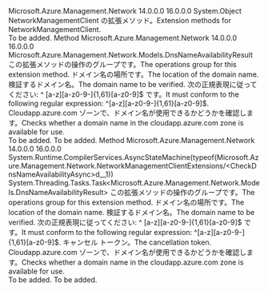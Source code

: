 <Type Name="NetworkManagementClientExtensions" FullName="Microsoft.Azure.Management.Network.NetworkManagementClientExtensions">
  <TypeSignature Language="C#" Value="public static class NetworkManagementClientExtensions" />
  <TypeSignature Language="ILAsm" Value=".class public auto ansi abstract sealed beforefieldinit NetworkManagementClientExtensions extends System.Object" />
  <TypeSignature Language="DocId" Value="T:Microsoft.Azure.Management.Network.NetworkManagementClientExtensions" />
  <TypeSignature Language="VB.NET" Value="Public Module NetworkManagementClientExtensions" />
  <TypeSignature Language="F#" Value="type NetworkManagementClientExtensions = class" />
  <AssemblyInfo>
    <AssemblyName>Microsoft.Azure.Management.Network</AssemblyName>
    <AssemblyVersion>14.0.0.0</AssemblyVersion>
    <AssemblyVersion>16.0.0.0</AssemblyVersion>
  </AssemblyInfo>
  <Base>
    <BaseTypeName>System.Object</BaseTypeName>
  </Base>
  <Interfaces />
  <Docs>
    <summary>
            <span data-ttu-id="27894-101">NetworkManagementClient の拡張メソッド。</span><span class="sxs-lookup"><span data-stu-id="27894-101">Extension methods for NetworkManagementClient.</span></span>
            </summary>
    <remarks>To be added.</remarks>
  </Docs>
  <Members>
    <Member MemberName="CheckDnsNameAvailability">
      <MemberSignature Language="C#" Value="public static Microsoft.Azure.Management.Network.Models.DnsNameAvailabilityResult CheckDnsNameAvailability (this Microsoft.Azure.Management.Network.INetworkManagementClient operations, string location, string domainNameLabel);" />
      <MemberSignature Language="ILAsm" Value=".method public static hidebysig class Microsoft.Azure.Management.Network.Models.DnsNameAvailabilityResult CheckDnsNameAvailability(class Microsoft.Azure.Management.Network.INetworkManagementClient operations, string location, string domainNameLabel) cil managed" />
      <MemberSignature Language="DocId" Value="M:Microsoft.Azure.Management.Network.NetworkManagementClientExtensions.CheckDnsNameAvailability(Microsoft.Azure.Management.Network.INetworkManagementClient,System.String,System.String)" />
      <MemberSignature Language="VB.NET" Value="&lt;Extension()&gt;&#xA;Public Function CheckDnsNameAvailability (operations As INetworkManagementClient, location As String, domainNameLabel As String) As DnsNameAvailabilityResult" />
      <MemberSignature Language="F#" Value="static member CheckDnsNameAvailability : Microsoft.Azure.Management.Network.INetworkManagementClient * string * string -&gt; Microsoft.Azure.Management.Network.Models.DnsNameAvailabilityResult" Usage="Microsoft.Azure.Management.Network.NetworkManagementClientExtensions.CheckDnsNameAvailability (operations, location, domainNameLabel)" />
      <MemberType>Method</MemberType>
      <AssemblyInfo>
        <AssemblyName>Microsoft.Azure.Management.Network</AssemblyName>
        <AssemblyVersion>14.0.0.0</AssemblyVersion>
        <AssemblyVersion>16.0.0.0</AssemblyVersion>
      </AssemblyInfo>
      <ReturnValue>
        <ReturnType>Microsoft.Azure.Management.Network.Models.DnsNameAvailabilityResult</ReturnType>
      </ReturnValue>
      <Parameters>
        <Parameter Name="operations" Type="Microsoft.Azure.Management.Network.INetworkManagementClient" RefType="this" />
        <Parameter Name="location" Type="System.String" />
        <Parameter Name="domainNameLabel" Type="System.String" />
      </Parameters>
      <Docs>
        <param name="operations">
            <span data-ttu-id="27894-102">この拡張メソッドの操作のグループです。</span><span class="sxs-lookup"><span data-stu-id="27894-102">The operations group for this extension method.</span></span>
            </param>
        <param name="location">
            <span data-ttu-id="27894-103">ドメイン名の場所です。</span><span class="sxs-lookup"><span data-stu-id="27894-103">The location of the domain name.</span></span>
            </param>
        <param name="domainNameLabel">
            <span data-ttu-id="27894-104">検証するドメイン名。</span><span class="sxs-lookup"><span data-stu-id="27894-104">The domain name to be verified.</span></span> <span data-ttu-id="27894-105">次の正規表現に従ってください: ^ [a-z][a-z0-9-]{1,61}[a-z0-9]$ です。</span><span class="sxs-lookup"><span data-stu-id="27894-105">It must conform to the following regular expression: ^[a-z][a-z0-9-]{1,61}[a-z0-9]$.</span></span>
            </param>
        <summary>
            <span data-ttu-id="27894-106">Cloudapp.azure.com ゾーンで、ドメイン名が使用できるかどうかを確認します。</span><span class="sxs-lookup"><span data-stu-id="27894-106">Checks whether a domain name in the cloudapp.azure.com zone is available for use.</span></span>
            </summary>
        <returns>To be added.</returns>
        <remarks>To be added.</remarks>
      </Docs>
    </Member>
    <Member MemberName="CheckDnsNameAvailabilityAsync">
      <MemberSignature Language="C#" Value="public static System.Threading.Tasks.Task&lt;Microsoft.Azure.Management.Network.Models.DnsNameAvailabilityResult&gt; CheckDnsNameAvailabilityAsync (this Microsoft.Azure.Management.Network.INetworkManagementClient operations, string location, string domainNameLabel, System.Threading.CancellationToken cancellationToken = null);" />
      <MemberSignature Language="ILAsm" Value=".method public static hidebysig class System.Threading.Tasks.Task`1&lt;class Microsoft.Azure.Management.Network.Models.DnsNameAvailabilityResult&gt; CheckDnsNameAvailabilityAsync(class Microsoft.Azure.Management.Network.INetworkManagementClient operations, string location, string domainNameLabel, valuetype System.Threading.CancellationToken cancellationToken) cil managed" />
      <MemberSignature Language="DocId" Value="M:Microsoft.Azure.Management.Network.NetworkManagementClientExtensions.CheckDnsNameAvailabilityAsync(Microsoft.Azure.Management.Network.INetworkManagementClient,System.String,System.String,System.Threading.CancellationToken)" />
      <MemberSignature Language="F#" Value="static member CheckDnsNameAvailabilityAsync : Microsoft.Azure.Management.Network.INetworkManagementClient * string * string * System.Threading.CancellationToken -&gt; System.Threading.Tasks.Task&lt;Microsoft.Azure.Management.Network.Models.DnsNameAvailabilityResult&gt;" Usage="Microsoft.Azure.Management.Network.NetworkManagementClientExtensions.CheckDnsNameAvailabilityAsync (operations, location, domainNameLabel, cancellationToken)" />
      <MemberType>Method</MemberType>
      <AssemblyInfo>
        <AssemblyName>Microsoft.Azure.Management.Network</AssemblyName>
        <AssemblyVersion>14.0.0.0</AssemblyVersion>
        <AssemblyVersion>16.0.0.0</AssemblyVersion>
      </AssemblyInfo>
      <Attributes>
        <Attribute>
          <AttributeName>System.Runtime.CompilerServices.AsyncStateMachine(typeof(Microsoft.Azure.Management.Network.NetworkManagementClientExtensions/&lt;CheckDnsNameAvailabilityAsync&gt;d__1))</AttributeName>
        </Attribute>
      </Attributes>
      <ReturnValue>
        <ReturnType>System.Threading.Tasks.Task&lt;Microsoft.Azure.Management.Network.Models.DnsNameAvailabilityResult&gt;</ReturnType>
      </ReturnValue>
      <Parameters>
        <Parameter Name="operations" Type="Microsoft.Azure.Management.Network.INetworkManagementClient" RefType="this" />
        <Parameter Name="location" Type="System.String" />
        <Parameter Name="domainNameLabel" Type="System.String" />
        <Parameter Name="cancellationToken" Type="System.Threading.CancellationToken" />
      </Parameters>
      <Docs>
        <param name="operations">
            <span data-ttu-id="27894-107">この拡張メソッドの操作のグループです。</span><span class="sxs-lookup"><span data-stu-id="27894-107">The operations group for this extension method.</span></span>
            </param>
        <param name="location">
            <span data-ttu-id="27894-108">ドメイン名の場所です。</span><span class="sxs-lookup"><span data-stu-id="27894-108">The location of the domain name.</span></span>
            </param>
        <param name="domainNameLabel">
            <span data-ttu-id="27894-109">検証するドメイン名。</span><span class="sxs-lookup"><span data-stu-id="27894-109">The domain name to be verified.</span></span> <span data-ttu-id="27894-110">次の正規表現に従ってください: ^ [a-z][a-z0-9-]{1,61}[a-z0-9]$ です。</span><span class="sxs-lookup"><span data-stu-id="27894-110">It must conform to the following regular expression: ^[a-z][a-z0-9-]{1,61}[a-z0-9]$.</span></span>
            </param>
        <param name="cancellationToken">
            <span data-ttu-id="27894-111">キャンセル トークン。</span><span class="sxs-lookup"><span data-stu-id="27894-111">The cancellation token.</span></span>
            </param>
        <summary>
            <span data-ttu-id="27894-112">Cloudapp.azure.com ゾーンで、ドメイン名が使用できるかどうかを確認します。</span><span class="sxs-lookup"><span data-stu-id="27894-112">Checks whether a domain name in the cloudapp.azure.com zone is available for use.</span></span>
            </summary>
        <returns>To be added.</returns>
        <remarks>To be added.</remarks>
      </Docs>
    </Member>
  </Members>
</Type>